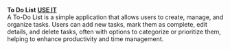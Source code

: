 <b>To Do List</b> 
<a href="https://peramchaitanyakrishna.github.io/To-Do_List/" target="_blank">**USE IT** </a>   <br> 
A To-Do List is a simple application that allows users to create, manage, and organize tasks. Users can add new tasks, mark them as complete, edit details, and delete tasks, often with options to categorize or prioritize them, helping to 
enhance productivity and time management.
